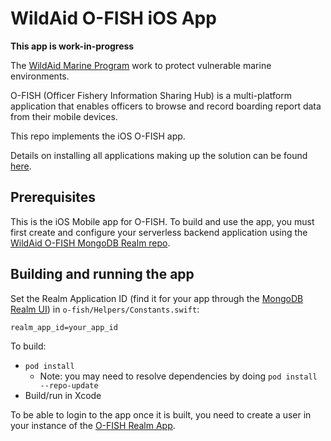 #  WildAid O-FISH iOS App

**This app is work-in-progress**

The [WildAid Marine Program](https://marine.wildaid.org/) work to protect vulnerable marine environments.

O-FISH (Officer Fishery Information Sharing Hub) is a multi-platform application that enables officers to browse and record boarding report data from their mobile devices.

This repo implements the iOS O-FISH app.

Details on installing all applications making up the solution can be found [here](http://wildaid.github.io/).

## Prerequisites

This is the iOS Mobile app for O-FISH. To build and use the app, you must first create and configure your serverless backend application using the [WildAid O-FISH MongoDB Realm repo](https://github.com/WildAid/o-fish-realm).

## Building and running the app

Set the Realm Application ID (find it for your app through the [MongoDB Realm UI](https://realm.mongodb.com)) in `o-fish/Helpers/Constants.swift`:

```
realm_app_id=your_app_id
```

To build:
- `pod install`
  - Note: you may need to resolve dependencies by doing `pod install --repo-update`
- Build/run in Xcode

To be able to login to the app once it is built, you need to create a user in your instance of the [O-FISH Realm App](https://github.com/WildAid/o-fish-realm).

